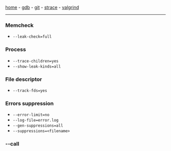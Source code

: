 [home](README.md) - [gdb](gdb.md) - [git](git.md) - [strace](strace.md) - [valgrind](valgrind.md)
***
### Memcheck
- `--leak-check=full`
### Process
- `--trace-children=yes`
- `--show-leak-kinds=all`
### File descriptor
- `--track-fds=yes`
### Errors suppression
- `--error-limit=no`
- `--log-file=error.log`
- `--gen-suppressions=all`
- `--suppressions=<filename>`

### --call
